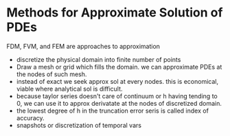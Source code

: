 # Methods for Approximate Solution of PDEs

FDM, FVM, and FEM are approaches to approximation

- discretize the physical domain into finite number of points
- Draw a mesh or grid which fills the domain. we can approximate PDEs at the nodes of such mesh.
- instead of exact we seek approx sol at every nodes. this is economical, viable where analytical sol is difficult.
- because taylor series doesn't care of continuum or h having tending to 0, we can use it to approx derivatate at the nodes of discretized domain.
- the lowest degree of h in the truncation error seris is called index of accuracy.
- snapshots or discretization of temporal vars